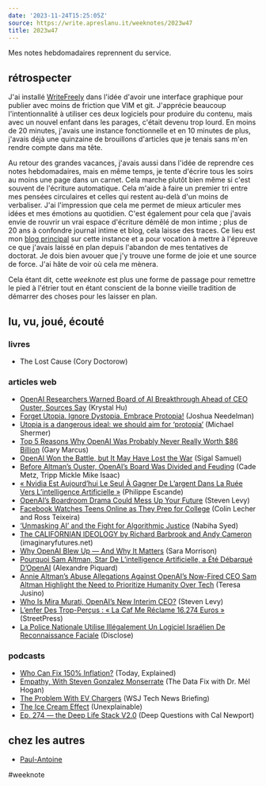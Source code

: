 ```yaml
---
date: '2023-11-24T15:25:05Z'
source: https://write.apreslanu.it/weeknotes/2023w47
title: 2023w47
---
```


Mes notes hebdomadaires reprennent du service.

<!--more-->

## rétrospecter

J'ai installé [WriteFreely] dans l'idée d'avoir une interface graphique pour publier avec moins de friction que VIM et git. J'apprécie beaucoup l'intentionnalité à utiliser ces deux logiciels pour produire du contenu, mais avec un nouvel enfant dans les parages, c'était devenu trop lourd. En moins de 20 minutes, j'avais une instance fonctionnelle et en 10 minutes de plus, j'avais déjà une quinzaine de brouillons d'articles que je tenais sans m'en rendre compte dans ma tête.

[WriteFreely]: https://writefreely.org/

Au retour des grandes vacances, j'avais aussi dans l'idée de reprendre ces notes hebdomadaires, mais en même temps, je tente d'écrire tous les soirs au moins une page dans un carnet. Cela marche plutôt bien même si c'est souvent de l'écriture automatique. Cela m'aide à faire un premier tri entre mes pensées circulaires et celles qui restent au-delà d'un moins de verbaliser. J'ai l'impression que cela me permet de mieux articuler mes idées et mes émotions au quotidien. C'est également pour cela que j'avais envie de rouvrir un vrai espace d'écriture démêlé de mon intime ; plus de 20 ans à confondre journal intime et blog, cela laisse des traces. Ce lieu est mon [blog principal] sur cette instance et a pour vocation à mettre à l'épreuve ce que j'avais laissé en plan depuis l'abandon de mes tentatives de doctorat. Je dois bien avouer que j'y trouve une forme de joie et une source de force. J'ai hâte de voir où cela me mènera.

[blog principal]: https://write.apreslanu.it/tk

Cela étant dit, cette *weeknote* est plus une forme de passage pour remettre le pied à l'étrier tout en étant conscient de la bonne vieille tradition de démarrer des choses pour les laisser en plan.

## lu, vu, joué, écouté

### livres

- The Lost Cause (Cory Doctorow)

### articles web

- [OpenAI Researchers Warned Board of AI Breakthrough Ahead of CEO Ouster, Sources Say][article:0] (Krystal Hu)
- [Forget Utopia. Ignore Dystopia. Embrace Protopia!][article:1] (Joshua Needelman)
- [Utopia is a dangerous ideal: we should aim for ‘protopia’][article:2] (Michael Shermer)
- [Top 5 Reasons Why OpenAI Was Probably Never Really Worth $86 Billion][article:3] (Gary Marcus)
- [OpenAI Won the Battle, but It May Have Lost the War][article:4] (Sigal Samuel)
- [Before Altman’s Ouster, OpenAI’s Board Was Divided and Feuding][article:5] (Cade Metz,
Tripp Mickle
Mike Isaac)
- [« Nvidia Est Aujourd’hui Le Seul À Gagner De L’argent Dans La Ruée Vers L’intelligence Artificielle »][article:6] (Philippe Escande)
- [OpenAI’s Boardroom Drama Could Mess Up Your Future][article:7] (Steven Levy)
- [Facebook Watches Teens Online as They Prep for College][article:8] (Colin Lecher and Ross Teixeira)
- [‘Unmasking AI’ and the Fight for Algorithmic Justice][article:9] (Nabiha Syed)
- [The CALIFORNIAN IDEOLOGY by Richard Barbrook and Andy Cameron][article:10] (imaginaryfutures.net)
- [Why OpenAI Blew Up — And Why It Matters][article:11] (Sara Morrison)
- [Pourquoi Sam Altman, Star De L’intelligence Artificielle, a Été Débarqué D’OpenAI][article:12] (Alexandre Piquard)
- [Annie Altman’s Abuse Allegations Against OpenAI’s Now-Fired CEO Sam Altman Highlight the Need to Prioritize Humanity Over Tech][article:13] (Teresa Jusino)
- [Who Is Mira Murati, OpenAI’s New Interim CEO?][article:14] (Steven Levy)
- [L’enfer Des Trop-Perçus : « La Caf Me Réclame 16.274 Euros »][article:15] (StreetPress)
- [La Police Nationale Utilise Illégalement Un Logiciel Israélien De Reconnaissance Faciale][article:16] (Disclose)

[article:0]: https://www.reuters.com/technology/sam-altmans-ouster-openai-was-precipitated-by-letter-board-about-ai-breakthrough-2023-11-22/?utm_source=reddit.com
[article:1]: https://www.nytimes.com/2023/03/14/special-series/protopia-movement.html
[article:2]: https://aeon.co/ideas/utopia-is-a-dangerous-ideal-we-should-aim-for-protopia
[article:3]: https://garymarcus.substack.com/p/top-5-reasons-why-openai-was-probably
[article:4]: https://www.vox.com/future-perfect/2023/11/21/23971765/openai-sam-altman-microsoft
[article:5]: https://www.nytimes.com/2023/11/21/technology/openai-altman-board-fight.html
[article:6]: https://www.lemonde.fr/economie/article/2023/11/22/nvidia-est-aujourd-hui-le-seul-a-gagner-de-l-argent-dans-la-ruee-vers-l-intelligence-artificielle_6201685_3234.html
[article:7]: https://www.wired.com/story/openai-boardroom-drama-sam-altman-could-mess-up-your-future/
[article:8]: https://themarkup.org/pixel-hunt/2023/11/22/facebook-watches-teens-online-as-they-prep-for-college
[article:9]: https://themarkup.org/hello-world/2023/11/18/unmasking-ai-and-the-fight-for-algorithmic-justice
[article:10]: http://www.imaginaryfutures.net/2007/04/17/the-californian-ideology-2/
[article:11]: https://www.vox.com/technology/2023/11/20/23969589/openai-sam-altman-fired-microsoft-chatgpt-emmett-shear-silicon-valley
[article:12]: https://www.lemonde.fr/economie/article/2023/11/18/pourquoi-sam-altman-star-de-l-intelligence-artificielle-a-ete-debarque-d-openai_6200929_3234.html
[article:13]: https://www.themarysue.com/annie-altmans-abuse-allegations-against-openais-sam-altman-highlight-the-need-to-prioritize-humanity-over-tech/
[article:14]: https://www.wired.com/story/openai-new-ceo-who-is-mira-murati/
[article:15]: https://www.streetpress.com/sujet/1697711051-enfer-trop-percus-caf-remboursement-dettes-pole-emploi
[article:16]: https://disclose.ngo/fr/article/la-police-nationale-utilise-illegalement-un-logiciel-israelien-de-reconnaissance-faciale/

### podcasts

- [Who Can Fix 150% Inflation?][podcast:0] (Today, Explained)
- [Empathy, With Steven Gonzalez Monserrate][podcast:1] (The Data Fix with Dr. Mél Hogan)
- [The Problem With EV Chargers][podcast:2] (WSJ Tech News Briefing)
- [The Ice Cream Effect][podcast:3] (Unexplainable)
- [Ep. 274 —  the Deep Life Stack V2.0][podcast:4] (Deep Questions with Cal Newport)

[podcast:0]: https://share.snipd.com/episode/936ceec2-88e1-4a36-9a77-110be5deff41
[podcast:1]: https://share.snipd.com/episode/beb9736b-bee2-4bb2-8c41-71aabfbc9382
[podcast:2]: https://share.snipd.com/episode/5f5747ea-8282-4065-ab2a-acfdbefeae3b
[podcast:3]: https://share.snipd.com/episode/31aff1bf-733b-43d6-ba1c-ebe88e05ce99
[podcast:4]: https://share.snipd.com/episode/0088e0af-5113-4cac-9152-6ba72559aef6

## chez les autres

- [Paul-Antoine](https://write.apreslanu.it/pac/weeknote-22)

#weeknote